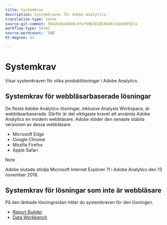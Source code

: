 ```yaml
---
title: Systemkrav
description: Systemkraven för Adobe Analytics.
translation-type: tm+mt
source-git-commit: 564263be46b8c4fef996381819b4b13abb865b7a
workflow-type: tm+mt
source-wordcount: '108'
ht-degree: 5%

---
```



# Systemkrav

Visar systemkraven för olika produktlösningar i Adobe Analytics.

## Systemkrav för webbläsarbaserade lösningar

De flesta Adobe Analytics-lösningar, inklusive Analysis Workspace, är webbläsarbaserade. Därför är det viktigaste kravet att använda Adobe Analytics en modern webbläsare. Adobe stöder den senaste stabila versionen av dessa webbläsare:

* Microsoft Edge
* Google Chrome
* Mozilla Firefox
* Apple Safari

>[!NOTE]
>
>Adobe slutade stödja Microsoft Internet Explorer 11 i Adobe Analytics den 13 november 2018.

## Systemkrav för lösningar som inte är webbläsare

På den länkade lösningssidan hittar du systemkraven för den lösningen.

* [Report Builder](/help/analyze/report-builder/setup/system-requirements.md)
* [Data Workbench](https://docs.adobe.com/content/help/en/data-workbench/using/install/c-data-workbench-client-install.html)
